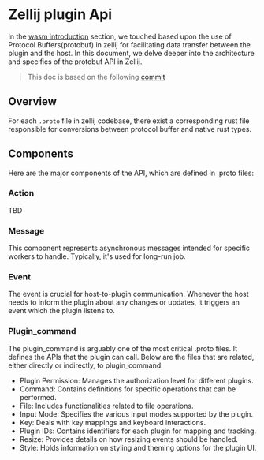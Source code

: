 # Zellij plugin Api

In the [wasm introduction](./wasm.md) section, we touched based upon the use of Protocol Buffers(protobuf) in zellij for facilitating data transfer between the plugin and the host. In this document, we delve deeper into  the architecture and specifics of the protobuf API in Zellij.

> This doc is based on the following [commit](https://github.com/zellij-org/zellij/commit/7ccefc0d6ca6bcc079dcbf24f64ec1368d1b3791)

## Overview

For each `.proto` file in zellij codebase, there exist a corresponding rust file responsible for conversions between protocol buffer and native rust types.

## Components

Here are the major components of the API, which are defined in .proto files:

### Action 
TBD

### Message
This component represents asynchronous messages intended for specific workers to handle. Typically, it's used for long-run job.

### Event
The event is crucial for host-to-plugin communication. Whenever the host needs to inform the plugin about any changes or updates, it triggers an event which the plugin listens to.

###  Plugin_command
The plugin_command is arguably one of the most critical .proto files. It defines the APIs that the plugin can call. Below are the files that are related, either directly or indirectly, to plugin_command: 
- Plugin Permission: Manages the authorization level for different plugins.
- Command: Contains definitions for specific operations that can be performed.
- File: Includes functionalities related to file operations.
- Input Mode: Specifies the various input modes supported by the plugin.
- Key: Deals with key mappings and keyboard interactions.
- Plugin IDs: Contains identifiers for each plugin for mapping and tracking.
- Resize: Provides details on how resizing events should be handled.
- Style: Holds information on styling and theming options for the plugin UI.
